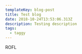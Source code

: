 ```yaml
---
templateKey: blog-post
title: Test blog
date: 2018-10-24T13:53:06.313Z
description: Testing description
tags:
  - taggy
---
```

ROFL
